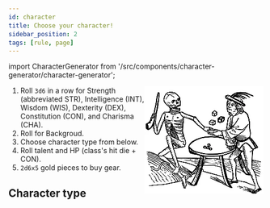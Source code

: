 ```yaml
---
id: character
title: Choose your character!
sidebar_position: 2
tags: [rule, page]
---
```


import CharacterGenerator from '/src/components/character-generator/character-generator';

<img class="img-character" align="right" src="/img/characters.webp"/>

1. Roll `3d6` in a row for Strength (abbreviated STR), Intelligence (INT), Wisdom (WIS), Dexterity (DEX), Constitution (CON), and Charisma (CHA).
2. Roll for Backgroud.
3. Choose character type from below.
4. Roll talent and HP (class's hit die + CON).
5. `2d6x5` gold pieces to buy gear.

## Character type

<CharacterGenerator></CharacterGenerator>
